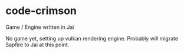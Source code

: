 # code-crimson
Game / Engine written in Jai

No game yet, setting up vulkan rendering engine. Probably will migrate Sapfire to Jai at this point. 
